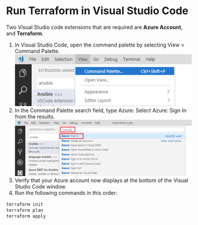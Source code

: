 # Run Terraform in Visual Studio Code
Two Visual Studio code extensions that are required are **Azure Account**, and **Terraform**.

1. In Visual Studio Code, open the command palette by selecting View > Command Palette.  ![visual-studio-command-palette](../Resources/visual-studio-code-command-palette-signin-672226bd.png)
2. In the Command Palette search field, type Azure: Select Azure: Sign In from the results.  ![visual-studio-code-sign-in](../Resources/visual-studio-code-command-palette-d816addb.png)
3. Verify that your Azure account now displays at the bottom of the Visual Studio Code window.
4. Run the following commands in this order:
```
terraform init
terraform plan
terraform apply
```